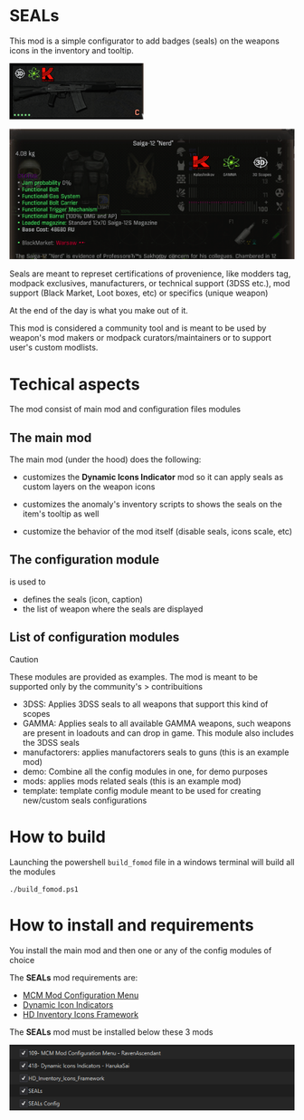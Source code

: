 # **SEALs**

This mod is a simple configurator to add badges (seals) on the weapons icons in the inventory and tooltip.

![saiga12 ico](doc\images\saiga12ico.png)

![saiga12 tip](doc\images\saiga12tip.png)

Seals are meant to represet certifications of provenience, like modders tag, modpack exclusives, manufacturers, or technical support (3DSS etc.), mod support (Black Market, Loot boxes, etc) or specifics (unique weapon)   

At the end of the day is what you make out of it.

This mod is considered a community tool and is meant to be used by weapon's mod makers or modpack curators/maintainers or to support user's custom modlists.

# Techical aspects

The mod consist of main mod and configuration files modules

## The main mod

The main mod (under the hood) does the following:

- customizes the **Dynamic Icons Indicator** mod so it can apply seals as custom layers on the weapon icons 
- customizes the anomaly's inventory scripts to shows the seals on the item's tooltip as well

- customize the behavior of the mod itself (disable seals, icons scale, etc)

## The configuration module

is used to

- defines the seals (icon, caption)
- the list of weapon where the seals are displayed

## List of configuration modules

> [!CAUTION]
> These modules are provided as examples. 
> The mod is meant to be supported only by the community's > contribuitions

- 3DSS: Applies 3DSS seals to all weapons that support this kind of scopes
- GAMMA: Applies seals to all available GAMMA weapons, such weapons are present in loadouts and can drop in game. This module also includes the 3DSS seals
- manufactorers: applies manufactorers seals to guns (this is an example mod)
- demo: Combine all the config modules in one, for demo purposes
- mods: applies mods related seals (this is an example mod)
- template: template config module meant to be used for creating new/custom seals configurations

# How to build

Launching the powershell `build_fomod` file in a windows terminal will build all the modules

```shell
./build_fomod.ps1
```

# How to install and requirements

You install the main mod and then one or any of the config modules of choice

The **SEALs** mod requirements are:

- [MCM Mod Configuration Menu](https://www.moddb.com/addons/anomaly-mod-configuration-menu)
- [Dynamic Icon Indicators](https://www.moddb.com/mods/stalker-anomaly/addons/dynamic-icon-indicators)
- [HD Inventory Icons Framework](https://www.moddb.com/mods/stalker-anomaly/addons/hd-inventory-icons-framework)

The **SEALs** mod must be installed below these 3 mods

![alt text](doc\images\loadorder.png)